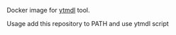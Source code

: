 Docker image for [ytmdl](https://github.com/deepjyoti30/ytmdl) tool.

Usage add this repository to PATH and use ytmdl script
